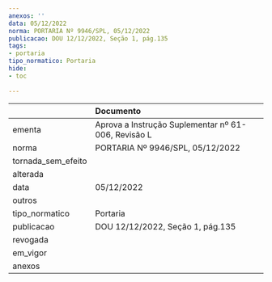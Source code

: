 ```yaml
---
anexos: ''
data: 05/12/2022
norma: PORTARIA Nº 9946/SPL, 05/12/2022
publicacao: DOU 12/12/2022, Seção 1, pág.135
tags:
- portaria
tipo_normatico: Portaria
hide: 
- toc 
 
---
```


|                    | Documento                                           |
|:-------------------|:----------------------------------------------------|
| ementa             | Aprova a Instrução Suplementar nº 61-006, Revisão L |
| norma              | PORTARIA Nº 9946/SPL, 05/12/2022                    |
| tornada_sem_efeito |                                                     |
| alterada           |                                                     |
| data               | 05/12/2022                                          |
| outros             |                                                     |
| tipo_normatico     | Portaria                                            |
| publicacao         | DOU 12/12/2022, Seção 1, pág.135                    |
| revogada           |                                                     |
| em_vigor           |                                                     |
| anexos             |                                                     |